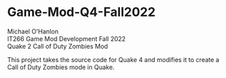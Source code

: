 # Game-Mod-Q4-Fall2022

Michael O'Hanlon\
IT266 Game Mod Development Fall 2022\
Quake 2 Call of Duty Zombies Mod

This project takes the source code for Quake 4 and modifies it to create a Call of Duty Zombies mode in Quake.
